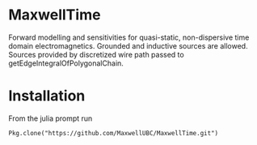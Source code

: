 # MaxwellTime

Forward modelling and sensitivities for quasi-static, non-dispersive time domain electromagnetics. Grounded and inductive sources are allowed. Sources provided by discretized wire path passed to getEdgeIntegralOfPolygonalChain.

# Installation

From the julia prompt run
```
Pkg.clone("https://github.com/MaxwellUBC/MaxwellTime.git")
```

